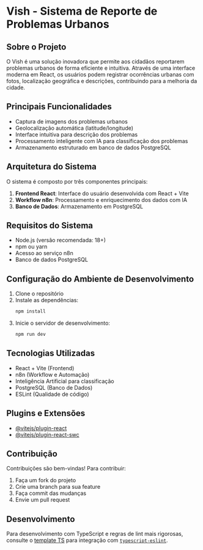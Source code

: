 # Vish - Sistema de Reporte de Problemas Urbanos

## Sobre o Projeto

O Vish é uma solução inovadora que permite aos cidadãos reportarem problemas urbanos de forma eficiente e intuitiva. Através de uma interface moderna em React, os usuários podem registrar ocorrências urbanas com fotos, localização geográfica e descrições, contribuindo para a melhoria da cidade.

## Principais Funcionalidades

- Captura de imagens dos problemas urbanos
- Geolocalização automática (latitude/longitude)
- Interface intuitiva para descrição dos problemas
- Processamento inteligente com IA para classificação dos problemas
- Armazenamento estruturado em banco de dados PostgreSQL

## Arquitetura do Sistema

O sistema é composto por três componentes principais:

1. **Frontend React**: Interface do usuário desenvolvida com React + Vite
2. **Workflow n8n**: Processamento e enriquecimento dos dados com IA
3. **Banco de Dados**: Armazenamento em PostgreSQL

## Requisitos do Sistema

- Node.js (versão recomendada: 18+)
- npm ou yarn
- Acesso ao serviço n8n
- Banco de dados PostgreSQL

## Configuração do Ambiente de Desenvolvimento

1. Clone o repositório
2. Instale as dependências:
   ```bash
   npm install
   ```
3. Inicie o servidor de desenvolvimento:
   ```bash
   npm run dev
   ```

## Tecnologias Utilizadas

- React + Vite (Frontend)
- n8n (Workflow e Automação)
- Inteligência Artificial para classificação
- PostgreSQL (Banco de Dados)
- ESLint (Qualidade de código)

## Plugins e Extensões

- [@vitejs/plugin-react](https://github.com/vitejs/vite-plugin-react/blob/main/packages/plugin-react/README.md)
- [@vitejs/plugin-react-swc](https://github.com/vitejs/vite-plugin-react-swc)

## Contribuição

Contribuições são bem-vindas! Para contribuir:

1. Faça um fork do projeto
2. Crie uma branch para sua feature
3. Faça commit das mudanças
4. Envie um pull request

## Desenvolvimento

Para desenvolvimento com TypeScript e regras de lint mais rigorosas, consulte o [template TS](https://github.com/vitejs/vite/tree/main/packages/create-vite/template-react-ts) para integração com [`typescript-eslint`](https://typescript-eslint.io).
